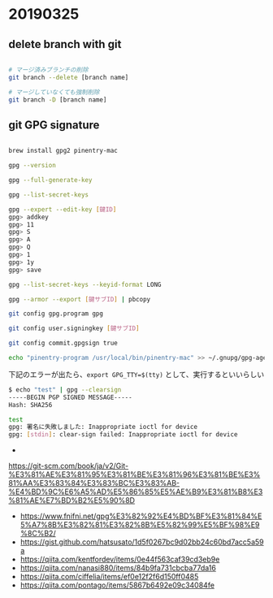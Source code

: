 # 20190325

## delete branch with git

```sh

# マージ済みブランチの削除
git branch --delete [branch name]

# マージしていなくても強制削除
git branch -D [branch name]

```

## git GPG signature

```sh

brew install gpg2 pinentry-mac

gpg --version

gpg --full-generate-key

gpg --list-secret-keys

gpg --expert --edit-key [鍵ID]
gpg> addkey
gpg> 11
gpg> S
gpg> A
gpg> Q
gpg> 1
gpg> 1y
gpg> save

gpg --list-secret-keys --keyid-format LONG

gpg --armor --export [鍵サブID] | pbcopy

git config gpg.program gpg

git config user.signingkey [鍵サブID]

git config commit.gpgsign true

echo "pinentry-program /usr/local/bin/pinentry-mac" >> ~/.gnupg/gpg-agent.conf

```

下記のエラーが出たら、`export GPG_TTY=$(tty)` として、実行するといいらしい

```sh
$ echo "test" | gpg --clearsign
-----BEGIN PGP SIGNED MESSAGE-----
Hash: SHA256

test
gpg: 署名に失敗しました: Inappropriate ioctl for device
gpg: [stdin]: clear-sign failed: Inappropriate ioctl for device
```

* 
https://git-scm.com/book/ja/v2/Git-%E3%81%AE%E3%81%95%E3%81%BE%E3%81%96%E3%81%BE%E3%81%AA%E3%83%84%E3%83%BC%E3%83%AB-%E4%BD%9C%E6%A5%AD%E5%86%85%E5%AE%B9%E3%81%B8%E3%81%AE%E7%BD%B2%E5%90%8D
* https://www.fnifni.net/gpg%E3%82%92%E4%BD%BF%E3%81%84%E5%A7%8B%E3%82%81%E3%82%8B%E5%82%99%E5%BF%98%E9%8C%B2/
* https://gist.github.com/hatsusato/1d5f0267bc9d02bb24c60bd7acc5a59a
* https://qiita.com/kentfordev/items/0e44f563caf39cd3eb9e
* https://qiita.com/nanasi880/items/84b9fa731cbcba77da16
* https://qiita.com/ciffelia/items/ef0e12f2f6d150ff0485
* https://qiita.com/pontago/items/5867b6492e09c34084fe
